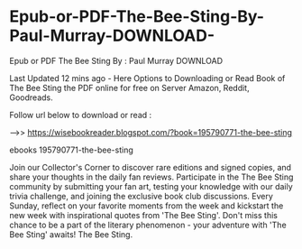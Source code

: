 # Epub-or-PDF-The-Bee-Sting-By-Paul-Murray-DOWNLOAD-
Epub or PDF The Bee Sting By : Paul Murray DOWNLOAD 

Last Updated 12 mins ago - Here Options to Downloading or Read Book of The Bee Sting the PDF online for free on Server Amazon, Reddit, Goodreads.
 
Follow url below to download or read :
 
-->> https://wisebookreader.blogspot.com/?book=195790771-the-bee-sting
 
ebooks 195790771-the-bee-sting
 
Join our Collector's Corner to discover rare editions and signed copies, and share your thoughts in the daily fan reviews.
Participate in the The Bee Sting community by submitting your fan art, testing your knowledge with our daily trivia challenge, and joining the exclusive book club discussions.
Every Sunday, reflect on your favorite moments from the week and kickstart the new week with inspirational quotes from 'The Bee Sting'. Don't miss this chance to be a part of the literary phenomenon - your adventure with 'The Bee Sting' awaits! The Bee Sting.
